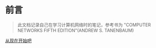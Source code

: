 # 前言

> 此文档记录自己在学习计算机网络时的笔记，参考书为 "COMPUTER NETWORKS
> FIFTH EDITION"(ANDREW S. TANENBAUM)

[从现在开始吧](/chap01/outline.md)

